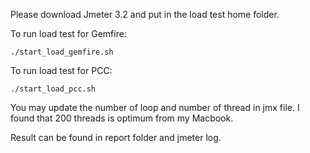 Please download Jmeter 3.2 and put in the load test home folder.

To run load test for Gemfire:
```
./start_load_gemfire.sh
```

To run load test for PCC:
```
./start_load_pcc.sh
```

You may update the number of loop and number of thread in jmx file. I found that 200 threads is optimum from my Macbook. 

Result can be found in report folder and jmeter log.
